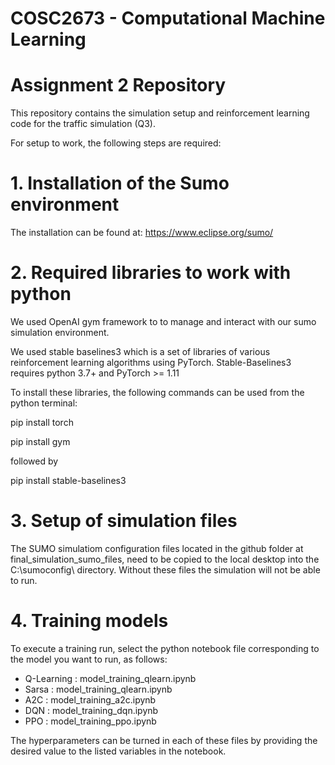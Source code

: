 # COSC2673 - Computational Machine Learning
# Assignment 2 Repository

This repository contains the simulation setup and reinforcement learning code for the traffic simulation (Q3). 

For setup to work, the following steps are required:

# 1. Installation of the Sumo environment 
The installation can be found at: https://www.eclipse.org/sumo/

# 2. Required libraries to work with python

We used OpenAI gym framework to to manage and interact with our sumo simulation environment. 

We used stable baselines3 which is a set of libraries of various reinforcement learning algorithms using PyTorch.
Stable-Baselines3 requires python 3.7+ and PyTorch >= 1.11

To install these libraries, the following commands can be used from the python terminal:

pip install torch

pip install gym 

followed by 

pip install stable-baselines3

# 3. Setup of simulation files

The SUMO simulatiom configuration files located in the github folder at final_simulation_sumo_files, need to be copied to the local desktop into the C:\sumoconfig\ directory. Without these files the simulation will not be able to run.

# 4. Training models

To execute a training run, select the python notebook file corresponding to the model you want to run, as follows:

* Q-Learning : model_training_qlearn.ipynb
* Sarsa : model_training_qlearn.ipynb
* A2C : model_training_a2c.ipynb
* DQN : model_training_dqn.ipynb
* PPO : model_training_ppo.ipynb

The hyperparameters can be turned in each of these files by providing the desired value to the listed variables in the notebook.

